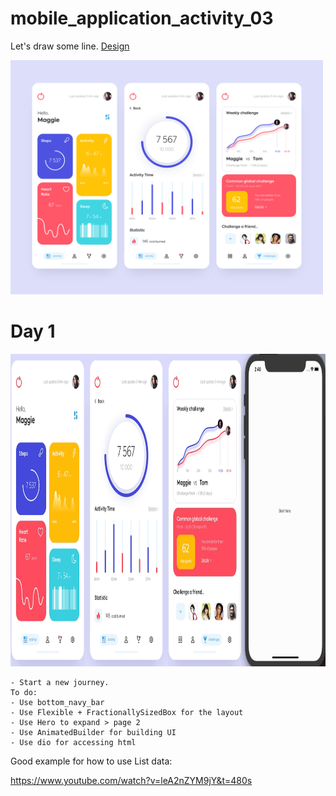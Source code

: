 # mobile_application_activity_03

Let's draw some line. <a href= "https://dribbble.com/shots/7119123-Mobile-application-Activity">Design</a>

<img src="design/design.png" width = "500"> 


# Day 1
<img src="process/day1.gif" height="500">  
    
    - Start a new journey.
    To do:
    - Use bottom_navy_bar 
    - Use Flexible + FractionallySizedBox for the layout 
    - Use Hero to expand > page 2
    - Use AnimatedBuilder for building UI
    - Use dio for accessing html 
    
    
 Good example for how to use List data:
 
   https://www.youtube.com/watch?v=leA2nZYM9jY&t=480s
